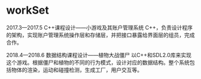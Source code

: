 # workSet
2017.3—2017.5           C++课程设计——小游戏及其账户管理系统
C++，负责设计程序的架构，实现账户管理系统操作层和存储层，并把接口暴露给界面层的组员，完成合作。

2018.4—2018.6           数据结构课程设计——植物大战僵尸
以C++和SDL2.0库来实现这个游戏。根据僵尸和植物的不同的行为模式，设计对应的数据结构。整个系统包括物体的渲染，运动和碰撞检测，生成工厂，用户交互等。
